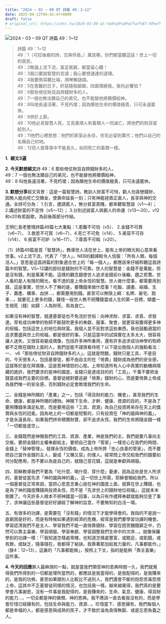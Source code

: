 ```yaml
---
title: "2024 – 03 – 09 QT 詩篇 49：1~12"
date: 2025-04-12T04:42:47+0800
draft: false
# original_url: https://cmtc.tw/2024-03-09-qt-%e8%a9%a9%e7%af%87-49%ef%bc%9a112
---
```


![2024 – 03 – 09 QT 詩篇 49：1\~12](/images/qt.jpg  "2024 – 03 – 09 QT 詩篇 49：1\~12")

> 詩篇 49：1\~12  
> 49：1（可拉後裔的詩，交與伶長。）萬民哪，你們都當聽這話！世上一切的居民，  
> 49：2無論上流下流，富足貧窮，都當留心聽！  
> 49：3我口要說智慧的言語；我心要想通達的道理。  
> 49：4我要側耳聽比喻，用琴解謎語。  
> 49：5在患難的日子，奸惡隨我腳跟，四面環繞我，我何必懼怕？  
> 49：6那些倚仗財貨自誇錢財多的人，  
> 49：7一個也無法贖自己的弟兄，也不能替他將贖價給神，  
> 49：8叫他長遠活著，不見朽壞；因為贖他生命的價值極貴，只可永遠罷休。  
> 49：9併於上節。  
> 49：10他必見智慧人死，又見愚頑人和畜類人一同滅亡，將他們的財貨留給別人。  
> 49：11他們心裡思想：他們的家室必永存，住宅必留到萬代；他們以自己的名稱自己的地。  
> 49：12但人居尊貴中不能長久，如同死亡的畜類一樣。

**1.  經文3遍**

**2. 今天默想經文**詩 49：6 那些倚仗財貨自誇錢財多的人，  
49：7 一個也無法贖自己的弟兄，也不能替他將贖價給神，  
49：8 叫他長遠活著，不見朽壞；因為贖他生命的價值極貴，只可永遠罷休。

**3. 默想分享**經文背景：這是一篇智慧詩。教訓人財富不可恃，勸人勿貪戀錢財，因無人能向死亡交贖金，使壽命延長一刻；只有神能拯救正直人，長享與神的交通。全詩可分為： 1.引言，邀請眾人，無分貧富貴賤，都來聽智慧語（v1～4）； 2.講述財富的不足恃（v5～12）； 3.分別述說富人與窮人的命運（v13～20）。v12和v20有若副歌，為前後兩部分作結。

王明仁長老整理詩篇49篇七大重點：1.患難不可怕（v5）、 2.金錢不可靠（v6\~7）、 3.救恩不可買（v6\~7）、4.死亡不可免（v14）、 5.美容不可存（v14）、 6.貧富不可妒（v16\~17）、 7.尊貴不可盹（v20）。

（1）詩篇49篇是首「智慧詩」，教導世人活在世上，能有上帝的眼光和心意來看世事。v2上流下流，代表了「世人」，NEB的翻譯較令人信服：「所有人類，每個活人。」意思是這首詩篇的對象適合世上的「每一個人」，都應該來仔細聆聽這首詩篇中的智慧。V5\~12講的部份是錢財的不可靠。世人的智慧是：金錢不是萬能，但是沒有錢，則是萬萬不能。這樣的觀念趨使世人追求金錢前仆後繼、趨之若鶩。世人看的是人有限的眼光，看不透的是上帝永恆的智慧。世人做什麼事，都需要用到錢，這是事實，但世人不了解的是，要賺錢來做什麼事？吃飯、讀書、結婚、生子、置產、購車、血拼…，都需要用到錢。甚至可以無限上綱：名牌、豪宅、跑車…，就要花上更多的錢，難怪一般世人無不把賺錢當成人生的第一目標，傾盡一生視死（錢）如歸：人為財死、鳥為食亡。

如果沒有神的智慧，就連基督徒也不免流於世俗：向神求財、求富、求貴、求發達。常有成功神學的牧師不斷鼓吹更多的奉獻、服事、聚會，就更容易獲得更多神的祝福，包括這世上的地位與財富。我個人並不反對求這些東西，我也鼓勵適當的追求豐盛與世上的祝福，都是很好的事。只是這當中的試探實在太多太大，很容易讓人迷失，又很容易變成偶像，包括許多神所重用，還有許多追求成功神學的牧師都不乏敗在錢財上面的人，我們豈能不謹慎看待呢？以下提出我個人的幾點看法：  
一、 v6「那些倚仗財貨自誇錢財多的人」，這就是問題，錢財只是工具，不是目的。今天很多人，包括基督徒，都不由自主的在「倚靠」錢財成為他們的安全感，這就等於是在拜偶像，這是惹神憤怒的心態。上帝知道所有人心中真實的動機與隱藏的詭詐，我們要求的是神的國度，金錢只是達成目的的「工具」，千萬不要把金錢當成我們主要的目標。基督徒絕對要逃避「倚靠」錢財的心，而是要倚靠上帝成為我們唯一的安全感，否則錢財必定會敗壞我們的生命。

二、金錢是神所賜的「產業」之一，包括「得貨財的能力、機會」，甚至我們的生命、健康，都是神所賜的禮物。神賜下生命、才幹、健康、資源的目的，不是為了要用賺錢來滿足私慾，而是要用這些「工具、資源」為自己投資將來存在天上的獎賞與永恆的冠冕。因為地上的一切都是短暫的，只有投資在「神的國與神的義」，才是永遠長存。如果我們拼命積攢財寶，卻不追求永恆，我們的生命將隨金錢一樣「一切都是虛空」。

三、金錢既然是神賜我們的工具、資源、產業，神是我們的主，我們就要凡事向主交帳，要把金錢的主權奉獻給主，要把自己當作「管家」一樣忠心在我們的時間、金錢上「替神管理」，發揮永恆的價值，成為上帝所誇「忠心良善的管家」，而不要把自己當作金錢的主人，變成「又懶又惡」的僕人。經常問上帝交給我們的錢要如何分配應用，而不要以為是自己的，就隨己意花錢，這就是奉獻與順服。

四、耶穌教導我們不要為「吃什麼、喝什麼、穿什麼」憂慮，因為這些是世人所求的，基督徒當先求「神的國與神的義」，這一切世上所需，耶穌會賜給我們。所以一個基督徒正常來說，當把心思意念重心放在神的國度上面，就算在世上賺錢，也是為了神的國度賺錢與投資永恆，而不是「先求世上的錢財地位祝福」，這就本末倒置了。今天許多人根本不把神國當一回事，以為只有作禮拜奉獻就能夠交差了事了，求神讓這些基督徒好好讀經了解神的旨意，不要無知的白活一場。

五、有很多的功課，是需要在「沒有錢」的情況下才能學得會的。我指的不是說一直窮困是好的，而是有時候如果遇到經濟的危機，經常是我們要學習功課的機會。學習認清我們不是主人、學習我們不能一直倚靠錢財、學習在困苦饑餓窮乏中，仍然可以靠主喜樂、學習順服、學習奉獻、學習調整我們生命中的次序…。就像保羅學到的功課一樣：「「我知道怎樣處卑賤，也知道怎樣處豐富，或飽足，或飢餓，或有餘，或缺乏，隨事隨在，我都得了秘訣。我靠著那加給我力量的，凡事都能作。」（腓4：12\~13），這裏的「凡事都能做」，按照上下文，指的是能夠「靠主喜樂」這件事。

**4. 今天的回應**罪人最麻煩的一點，就是當我們領受神的恩典時間一久，我們就覺得我們所得到的一切都是理所當然的，都應該是我當得的，是我配得的，是我賺來的，是我的功勞。甚至如果跟別人比較比不過別人，我們還會不斷的抱怨苦毒怨恨上帝，這其中不乏基督徒同樣的情況，也包括我一樣。越來越覺得，我們真的是要學會凡事謝恩，沒有一件事是我配得的，是我賺來的，生命、氣息、健康、得貨財的能力…，一切全都是神的憐憫、神的恩典。我不應該一直去看我沒有的，而是學會珍惜已經擁有的，包括生命與能力、資源…。珍惜當下、感恩擁有，我們每個人都是幸福的人，都是感恩與成熟的孩子，才不致於淪為貪得無厭、或是忘恩負義之人。